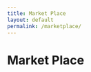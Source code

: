 ```yaml
---
title: Market Place
layout: default
permalink: /marketplace/
---
```


<html>
<style>

ul {
    list-style-type: none;
}
.grid-container {
  display: grid;
  grid-template-columns: repeat(3, 1fr);
  gap: 10px;
  grid-auto-rows: minmax(100px, auto);
}
.card {
	background-color: white;
	color: #045D5D;
	  box-shadow: 0 4px 8px 0 rgba(0,0,0,0.2);
	  transition: 0.3s;
	  width: 40%;
	padding: 10px;
}

.card:hover {
  box-shadow: 0 8px 16px 0 rgba(0,0,0,0.2);
}

.container {
  padding: 2px 16px;
}
</style>
<body>
<h1>Market Place</h1>
<div id="listings" class="grid-container">
</div>


<script>
  const resultContainer = document.getElementById('listings');
  const url = 'https://womeninstem.tk/api/listings/';

  fetch(url)
    .then((response) => {
      return response.json();
    })
    .then((json) => {
      json.map(function(listing) {
        let listingCard = document.createElement('div');
		listingCard.setAttribute("class", "card");
        let name = document.createElement('h1');
        let price = document.createElement('p');
        let seller = document.createElement('p');
        let image = document.createElement('p');


        name.innerHTML = listing.name;
        price.innerHTML = "Price: $"+listing.price;
        seller.innerHTML = "Seller: "+listing.seller;
        image.innerHTML = "Contact Information: "+listing.image;


        listingCard.appendChild(name);
        listingCard.appendChild(price);
        listingCard.appendChild(seller);
        listingCard.appendChild(image);
        resultContainer.appendChild(listingCard);
      });
    })
    .catch(function(error) {
      console.log(error);
    });


</script>
</body>
</html>